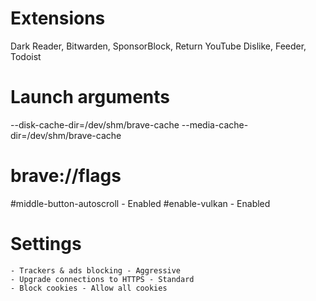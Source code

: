 # Extensions
Dark Reader, Bitwarden, SponsorBlock, Return YouTube Dislike, Feeder, Todoist

# Launch arguments
--disk-cache-dir=/dev/shm/brave-cache --media-cache-dir=/dev/shm/brave-cache

# brave://flags
#middle-button-autoscroll - Enabled
#enable-vulkan - Enabled

# Settings
    - Trackers & ads blocking - Aggressive
    - Upgrade connections to HTTPS - Standard
    - Block cookies - Allow all cookies
